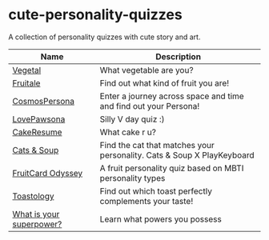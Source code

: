# cute-personality-quizzes
A collection of personality quizzes with cute story and art.

| Name | Description |
| ---------- | ---------- |
| [Vegetal](https://sophie006liu.github.io/vegetal/) | What vegetable are you? |
| [Fruitale](https://fruitale.netlify.app/) | Find out what kind of fruit you are! |
| [CosmosPersona](https://iseej.github.io/CosmosPersona/)| Enter a journey across space and time and find out your Persona! |
| [LovePawsona](https://iseej.github.io/LovePawsona/) | Silly V day quiz :) |
| [CakeResume](https://www.cake.me/campaigns/what-cake-r-u?locale=en) | What cake r u? |
| [Cats & Soup](https://smore.im/quiz/1LUFTQ0t36?mibextid=Zxz2cZ) | Find the cat that matches your personality. Cats & Soup X PlayKeyboard |
| [FruitCard Odyssey](https://gudetea.github.io/FruitCard-Odyssey/) | A fruit personality quiz based on MBTI personality types |
| [Toastology](https://aureliasindhu.github.io/Toastology/index.html) | Find out which toast perfectly complements your taste! |
| [What is your superpower?](https://dre-yo.github.io/super-personality-test/) | Learn what powers you possess |
